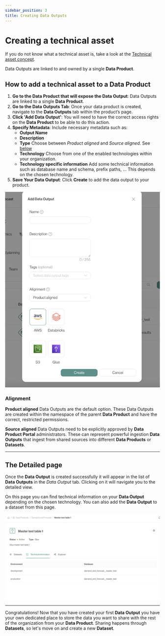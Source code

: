 ```yaml
---
sidebar_position: 3
title: Creating Data Outputs
---
```


# Creating a technical asset

If you do not know what a technical asset is, take a look at the [Technical asset concept](../concepts/technical-assets.md).

Data Outputs are linked to and owned by a single **Data Product**.

## How to add a technical asset to a Data Product

1. **Go to the Data Product that will expose the Data Output**: Data Outputs are linked to a single **Data Product**.
2. **Go to the Data Outputs Tab**: Once your data product is created, navigate to the **Data Outputs** tab within the product’s page.
3. **Click 'Add Data Output'**: You will need to have the correct access rights on the **Data Product** to be able to do this action.
4. **Specify Metadata**: Include necessary metadata such as:
   - **Output Name**
   - **Description**
   - **Type** Choose between *Product aligned* and *Source aligned*. See [below](#alignment)
   - **Technology** Choose from one of the enabled technologies within your organization.
   - **Technology specific information** Add some technical information such as database name and schema, prefix paths, ... This depends on the chosen technology.
4. **Save Your Data Output**: Click **Create** to add the data output to your product.

![Data Output Creation](./img/data-output-modal.png)

### Alignment

**Product aligned** Data Outputs are the default option.
These Data Outputs are created within the namespace of the parent **Data Product** and have the correct, restricted permissions.

**Source aligned** Data Outputs need to be explicitly approved by **Data Product Portal** administrators.
These can represent powerful ingestion **Data Outputs** that ingest from shared sources into different **Data Products** or **Datasets**.

---

## The Detailed page

Once the **Data Output** is created successfully it will appear in the list of **Data Outputs** in the *Data Output* tab.
Clicking on it will navigate you to the detailed view.

On this page you can find technical information on your **Data Output** depending on the chosen technology. You can also add the **Data Output** to a dataset from this page.

![Detailed Data Output](./img/data-output-detail.png)

---

Congratulations! Now that you have created your first **Data Output** you have your own dedicated place to store the data you want to share with the rest of the organization from your **Data Product**.
Sharing happens through **Datasets**, so let's move on and create a new **Dataset**.
